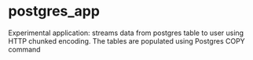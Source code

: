 # postgres_app
Experimental application: streams data from postgres table to user using HTTP chunked encoding. The tables are populated using Postgres COPY command
